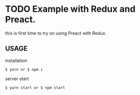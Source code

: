 # TODO Example with Redux and Preact.
this is first time to try on using Preact with Redux.

## USAGE
installation
```
$ yarn or $ npm i
```

server start
```
$ yarn start or $ npm start
```
